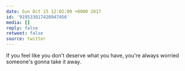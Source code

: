 ```yaml
---
date: Sun Oct 15 12:02:00 +0000 2017
id: '919533817420947456'
media: []
reply: false
retweet: false
source: twitter
---
```


If you feel like you don't deserve what you have, you're always worried someone's gonna take it away.